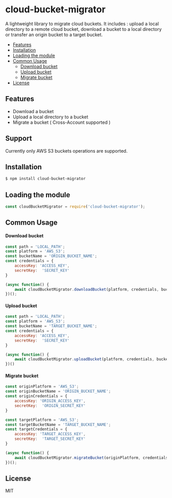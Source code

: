 cloud-bucket-migrator
==========

A lightweight library to migrate cloud buckets. 
It includes : upload a local directory to a remote cloud bucket, download a bucket to a local directory or transfer an origin bucket to a target bucket.

<!-- TOC -->

- [Features](#features)
- [Installation](#installation)
- [Loading the module](#loading-and-configuring-the-module)
- [Common Usage](#common-usage)
    - [Download bucket](#download-bucket)
    - [Upload bucket](#upload-bucket)
    - [Migrate bucket](#migrate-bucket)
- [License](#license)

<!-- /TOC -->

## Features

- Download a bucket
- Upload a local directory to a bucket
- Migrate a bucket ( Cross-Account supported ) 

## Support
Currently only AWS S3 buckets operations are supported.

## Installation

```sh
$ npm install cloud-bucket-migrator
```

## Loading the module
```js
const cloudBucketMigrator = require('cloud-bucket-migrator');
```

## Common Usage

#### Download bucket

```js
const path = 'LOCAL_PATH'; 
const platform = 'AWS_S3';
const bucketName = 'ORIGIN_BUCKET_NAME';
const credentials = {
    accessKey: 'ACCESS_KEY',
    secretKey:  'SECRET_KEY'
}

(async function() {
    await cloudBucketMigrator.downloadBucket(platform, credentials, bucketName, path);
})();
```

#### Upload bucket

```js
const path = 'LOCAL_PATH'; 
const platform = 'AWS_S3';
const bucketName = 'TARGET_BUCKET_NAME';
const credentials = {
    accessKey: 'ACCESS_KEY',
    secretKey:  'SECRET_KEY'
}

(async function() {
    await cloudBucketMigrator.uploadBucket(platform, credentials, bucketName, path);
})()
```

#### Migrate bucket

```js
const originPlatform = 'AWS_S3';
const originBucketName = 'ORIGIN_BUCKET_NAME';
const originCredentials = {
    accessKey: 'ORIGIN_ACCESS_KEY',
    secretKey:  'ORIGIN_SECRET_KEY'
}

const targetPlatform = 'AWS_S3';
const targetBucketName = 'TARGET_BUCKET_NAME';
const targetCredentials = {
    accessKey: 'TARGET_ACCESS_KEY',
    secretKey:  'TARGET_SECRET_KEY'
}

(async function() {
    await cloudBucketMigrator.migrateBucket(originPlatform, credentials, originBucketName, targetPlatform, credentials, targetBucketName);       
})();
```

## License

MIT

[npm-url]: https://www.npmjs.com/package/cloud-bucket-migrator

